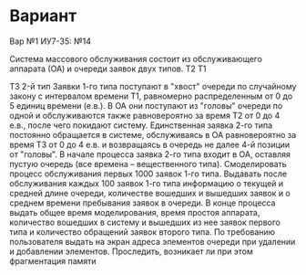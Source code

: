 # Вариант
Вар №1
ИУ7-35: №14

Система массового обслуживания состоит из обслуживающего аппарата 
(ОА) и очереди заявок двух типов.
 T2
 T1 
 
 T3 2-й тип
Заявки 1-го типа поступают в "хвост" очереди по случайному закону с 
интервалом времени Т1, равномерно распределенным от 0 до 5 единиц 
времени (е.в.). В ОА они поступают из "головы" очереди по одной и 
обслуживаются также равновероятно за время Т2 от 0 до 4 е.в., после чего 
покидают систему.
Единственная заявка 2-го типа постоянно обращается в системе, 
обслуживаясь в ОА равновероятно за время Т3 от 0 до 4 е.в. и возвращаясь в 
очередь не далее 4-й позиции от "головы". В начале процесса заявка 2-го типа 
входит в ОА, оставляя пустую очередь (все времена – вещественного типа).
Смоделировать процесс обслуживания первых 1000 заявок 1-го типа.
Выдавать после обслуживания каждых 100 заявок 1-го типа информацию о 
текущей и средней длине очереди, количестве вошедших и вышедших заявок и 
о среднем времени пребывания заявок в очереди. В конце процесса выдать 
общее время моделирования, время простоя аппарата, количество вошедших в 
систему и вышедших из нее заявок первого типа и количество обращений 
заявок второго типа. По требованию пользователя выдать на экран адреса 
элементов очереди при удалении и добавлении элементов. Проследить, 
возникает ли при этом фрагментация памяти
